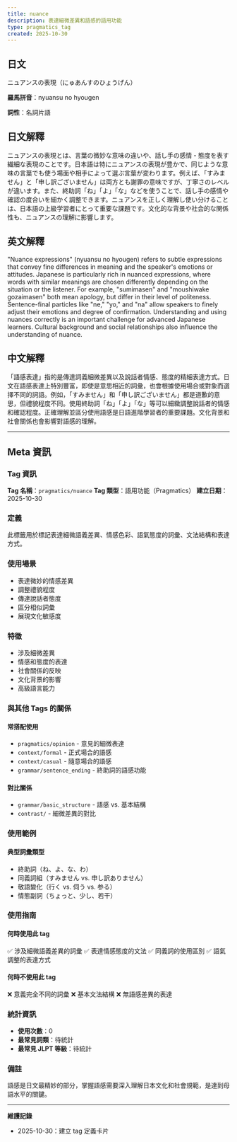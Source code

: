 ```yaml
---
title: nuance
description: 表達細微差異和語感的語用功能
type: pragmatics_tag
created: 2025-10-30
---
```


## 日文
ニュアンスの表現（にゅあんすのひょうげん）

**羅馬拼音**：nyuansu no hyougen

**詞性**：名詞片語

## 日文解釋
ニュアンスの表現とは、言葉の微妙な意味の違いや、話し手の感情・態度を表す繊細な表現のことです。日本語は特にニュアンスの表現が豊かで、同じような意味の言葉でも使う場面や相手によって選ぶ言葉が変わります。例えば、「すみません」と「申し訳ございません」は両方とも謝罪の意味ですが、丁寧さのレベルが違います。また、終助詞「ね」「よ」「な」などを使うことで、話し手の感情や確認の度合いを細かく調整できます。ニュアンスを正しく理解し使い分けることは、日本語の上級学習者にとって重要な課題です。文化的な背景や社会的な関係性も、ニュアンスの理解に影響します。

## 英文解釋
"Nuance expressions" (nyuansu no hyougen) refers to subtle expressions that convey fine differences in meaning and the speaker's emotions or attitudes. Japanese is particularly rich in nuanced expressions, where words with similar meanings are chosen differently depending on the situation or the listener. For example, "sumimasen" and "moushiwake gozaimasen" both mean apology, but differ in their level of politeness. Sentence-final particles like "ne," "yo," and "na" allow speakers to finely adjust their emotions and degree of confirmation. Understanding and using nuances correctly is an important challenge for advanced Japanese learners. Cultural background and social relationships also influence the understanding of nuance.

## 中文解釋
「語感表達」指的是傳達詞義細微差異以及說話者情感、態度的精細表達方式。日文在語感表達上特別豐富，即使是意思相近的詞彙，也會根據使用場合或對象而選擇不同的詞語。例如，「すみません」和「申し訳ございません」都是道歉的意思，但禮貌程度不同。使用終助詞「ね」「よ」「な」等可以細緻調整說話者的情感和確認程度。正確理解並區分使用語感是日語進階學習者的重要課題。文化背景和社會關係也會影響對語感的理解。

---

## Meta 資訊

### Tag 資訊

**Tag 名稱**：`pragmatics/nuance`
**Tag 類型**：語用功能（Pragmatics）
**建立日期**：2025-10-30

### 定義

此標籤用於標記表達細微語義差異、情感色彩、語氣態度的詞彙、文法結構和表達方式。

### 使用場景

- 表達微妙的情感差異
- 調整禮貌程度
- 傳達說話者態度
- 區分相似詞彙
- 展現文化敏感度

### 特徵

- 涉及細微差異
- 情感和態度的表達
- 社會關係的反映
- 文化背景的影響
- 高級語言能力

### 與其他 Tags 的關係

#### 常搭配使用
- `pragmatics/opinion` - 意見的細微表達
- `context/formal` - 正式場合的語感
- `context/casual` - 隨意場合的語感
- `grammar/sentence_ending` - 終助詞的語感功能

#### 對比關係
- `grammar/basic_structure` - 語感 vs. 基本結構
- `contrast/` - 細微差異的對比

### 使用範例

#### 典型詞彙類型
- 終助詞（ね、よ、な、わ）
- 同義詞組（すみません vs. 申し訳ありません）
- 敬語變化（行く vs. 伺う vs. 参る）
- 情態副詞（ちょっと、少し、若干）

### 使用指南

#### 何時使用此 tag
✅ 涉及細微語義差異的詞彙
✅ 表達情感態度的文法
✅ 同義詞的使用區別
✅ 語氣調整的表達方式

#### 何時不使用此 tag
❌ 意義完全不同的詞彙
❌ 基本文法結構
❌ 無語感差異的表達

### 統計資訊

- **使用次數**：0
- **最常見詞類**：待統計
- **最常見 JLPT 等級**：待統計

### 備註

語感是日文最精妙的部分，掌握語感需要深入理解日本文化和社會規範，是達到母語水平的關鍵。

---

**維護記錄**
- 2025-10-30：建立 tag 定義卡片
